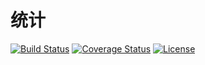 # 统计

[![Build Status](https://img.shields.io/travis/miaoxing/stat/master.svg?style=flat-square)](https://travis-ci.org/miaoxing/stat)
[![Coverage Status](https://img.shields.io/coveralls/miaoxing/stat.svg?style=flat-square)](https://coveralls.io/r/miaoxing/stat?branch=master)
[![License](http://img.shields.io/badge/license-MIT-brightgreen.svg?style=flat-square)](http://www.opensource.org/licenses/MIT)
